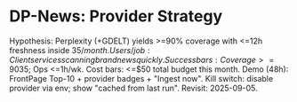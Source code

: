 # DP-News: Provider Strategy

Hypothesis: Perplexity (+GDELT) yields >=90% coverage with <=12h freshness inside $35/month.
Users/job: Client services scanning brand news quickly.
Success bars: Coverage >=90%; Precision >=80%; Freshness >=90%<=12h; Cost <=$35; Ops <=1h/wk.
Cost bars: <=$50 total budget this month.
Demo (48h): FrontPage Top-10 + provider badges + "Ingest now".
Kill switch: disable provider via env; show "cached from last run".
Revisit: 2025-09-05.
